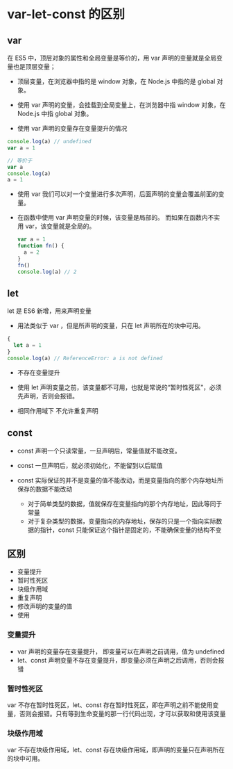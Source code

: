 # var-let-const 的区别

## var

在 ES5 中，顶层对象的属性和全局变量是等价的，用 var 声明的变量就是全局变量也是顶层变量；

- 顶层变量，在浏览器中指的是 window 对象，在 Node.js 中指的是 global 对象。

- 使用 var 声明的变量，会挂载到全局变量上，在浏览器中指 window 对象，在 Node.js 中指 global 对象。

- 使用 var 声明的变量存在变量提升的情况

```js
console.log(a) // undefined
var a = 1

// 等价于
var a
console.log(a)
a = 1
```

- 使用 var 我们可以对一个变量进行多次声明，后面声明的变量会覆盖前面的变量。

- 在函数中使用 var 声明变量的时候，该变量是局部的。
  而如果在函数内不实用 var，该变量就是全局的。

  ```js
  var a = 1
  function fn() {
    a = 2
  }
  fn()
  console.log(a) // 2
  ```

## let

let 是 ES6 新增，用来声明变量

- 用法类似于 var ，但是所声明的变量，只在 let 声明所在的块中可用。

```js
{
  let a = 1
}
console.log(a) // ReferenceError: a is not defined
```

- 不存在变量提升

- 使用 let 声明变量之前，该变量都不可用，也就是常说的“暂时性死区”，必须先声明，否则会报错。

- 相同作用域下 不允许重复声明

## const

- const 声明一个只读常量，一旦声明后，常量值就不能改变。
- const 一旦声明后，就必须初始化，不能留到以后赋值
- const 实际保证的并不是变量的值不能改动，而是变量指向的那个内存地址所保存的数据不能改动

  - 对于简单类型的数据，值就保存在变量指向的那个内存地址，因此等同于常量
  - 对于复杂类型的数据，变量指向的内存地址，保存的只是一个指向实际数据的指针，const 只能保证这个指针是固定的，不能确保变量的结构不变

## 区别

- 变量提升
- 暂时性死区
- 块级作用域
- 重复声明
- 修改声明的变量的值
- 使用

### 变量提升

- var 声明的变量存在变量提升， 即变量可以在声明之前调用，值为 undefined
- let、const 声明变量不存在变量提升，即变量必须在声明之后调用，否则会报错

### 暂时性死区

var 不存在暂时性死区，let、const 存在暂时性死区，即在声明之前不能使用变量，否则会报错。只有等到生命变量的那一行代码出现，才可以获取和使用该变量

### 块级作用域

var 不存在块级作用域，let、const 存在块级作用域，即声明的变量只在声明所在的块中可用。
